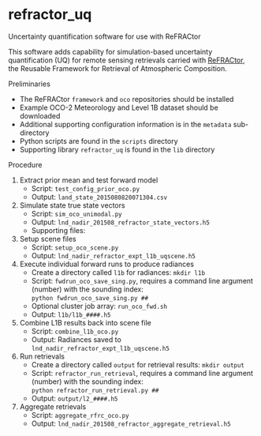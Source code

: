 # refractor_uq
Uncertainty quantification software for use with ReFRACtor

This software adds capability for simulation-based uncertainty quantification (UQ) for remote sensing retrievals carried with [ReFRACtor](https://refractor.github.io/documentation/), the Reusable Framework for Retrieval of Atmospheric Composition.

Preliminaries

* The ReFRACtor `framework` and `oco` repositories should be installed
* Example OCO-2 Meteorology and Level 1B dataset should be downloaded
* Additional supporting configuration information is in the `metadata` sub-directory
* Python scripts are found in the `scripts` directory
* Supporting library `refractor_uq` is found in the `lib` directory

Procedure

1. Extract prior mean and test forward model
    - Script: `test_config_prior_oco.py`
    - Output: `land_state_2015080820071304.csv`
2. Simulate state true state vectors
    - Script: `sim_oco_unimodal.py`
    - Output: `lnd_nadir_201508_refractor_state_vectors.h5`
    - Supporting files:
3. Setup scene files
    - Script: `setup_oco_scene.py`
    - Output: `lnd_nadir_refractor_expt_l1b_uqscene.h5`
4. Execute individual forward runs to produce radiances
    - Create a directory called `l1b` for radiances: `mkdir l1b`
    - Script: `fwdrun_oco_save_sing.py`, requires a command line argument (number) with the sounding index:  
    `python fwdrun_oco_save_sing.py ##`
    - Optional cluster job array: `run_oco_fwd.sh`
    - Output: `l1b/l1b_####.h5`
5. Combine L1B results back into scene file
    - Script: `combine_l1b_oco.py`
    - Output: Radiances saved to `lnd_nadir_refractor_expt_l1b_uqscene.h5`
6. Run retrievals
    - Create a directory called `output` for retrieval results: `mkdir output`
    - Script: `refractor_run_retrieval`, requires a command line argument (number) with the sounding index:  
    `python refractor_run_retrieval.py ##`
    - Output: `output/l2_####.h5`
7. Aggregate retrievals
    - Script: `aggregate_rfrc_oco.py`
    - Output: `lnd_nadir_201508_refractor_aggregate_retrieval.h5`

